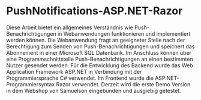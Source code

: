 # PushNotifications-ASP.NET-Razor
Diese Arbeit bietet ein allgemeines Verständnis wie Push-Benachrichtigungen in Webanwendungen funktionieren und implementiert werden können.
Die Webanwendung fragt an geeigneter Stelle nach der Berechtigung zum Senden von Push-Benachrichtigungen und speichert das Abonnement in einer Microsoft SQL Datenbank. Im Anschluss können über eine Programmschnittstelle Push-Benachrichtigungen an einen bestimmten Nutzer gesendet werden.
Für die Entwicklung des Backend wurde das Web Application Framework ASP.NET in Verbindung mit der Programmiersprache C# verwendet. Im Frontend wurde die ASP.NET-Programmiersyntax Razor verwendet.
Derzeit wird die erste Demo Version in dem Webshop von Samuelson eingebunden und ausgiebig getestet.
